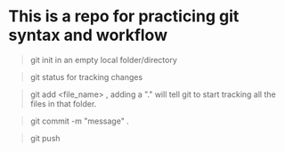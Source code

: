 # This is a repo for practicing git syntax and workflow 

> git init in an empty local folder/directory

> git status for tracking changes

> git add <file_name> , adding a "." will tell git to start tracking all the files in that folder. 

> git commit -m "message" .

> git push 